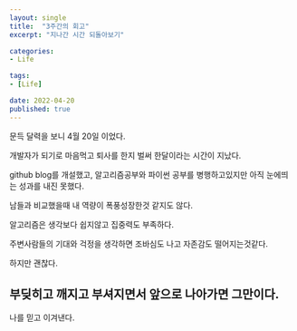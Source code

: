 ```yaml
---
layout: single
title:  "3주간의 회고"
excerpt: "지나간 시간 되돌아보기"

categories:
- Life

tags:
- [Life]

date: 2022-04-20
published: true
---
```


문득 달력을 보니 4월 20일 이었다.


개발자가 되기로 마음먹고 퇴사를 한지 벌써 한달이라는 시간이 지났다.

github blog를 개설했고, 알고리즘공부와 파이썬 공부를 병행하고있지만 아직 눈에띄는 성과를 내진 못했다.

남들과 비교했을때 내 역량이 폭풍성장한것 같지도 않다.

알고리즘은 생각보다 쉽지않고 집중력도 부족하다.

주변사람들의 기대와 걱정을 생각하면 조바심도 나고 자존감도 떨어지는것같다.

하지만 괜찮다.

## 부딪히고 깨지고 부셔지면서 앞으로 나아가면 그만이다.

나를 믿고 이겨낸다.


